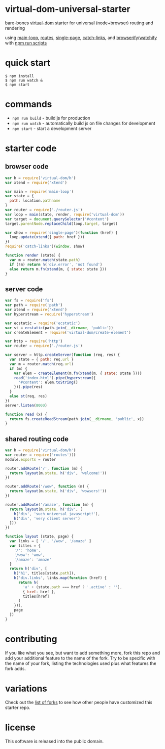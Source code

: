 # virtual-dom-universal-starter

bare-bones [virtual-dom](https://npmjs.com/package/virtual-dom) starter
for universal (node+browser) routing and rendering

using [main-loop](https://npmjs.com/package/main-loop),
[routes](https://npmjs.com/package/routes),
[single-page](https://npmjs.com/package/single-page),
[catch-links](https://npmjs.com/package/catch-links),
and [browserify](http://browserify.org)/[watchify](https://npmjs.com/package/watchify)
with [npm run scripts](http://substack.net/task_automation_with_npm_run)

# quick start

```
$ npm install
$ npm run watch &
$ npm start
```

# commands

* `npm run build` - build js for production
* `npm run watch` - automatically build js on file changes for development
* `npm start` - start a development server

# starter code

## browser code

``` js
var h = require('virtual-dom/h')
var xtend = require('xtend')

var main = require('main-loop')
var state = {
  path: location.pathname
}
var router = require('./router.js')
var loop = main(state, render, require('virtual-dom'))
var target = document.querySelector('#content')
target.parentNode.replaceChild(loop.target, target)

var show = require('single-page')(function (href) {
  loop.update(xtend({ path: href }))
})
require('catch-links')(window, show)

function render (state) {
  var m = router.match(state.path)
  if (!m) return h('div.error', 'not found')
  else return m.fn(xtend(m, { state: state }))
}
```

## server code

``` js
var fs = require('fs')
var path = require('path')
var xtend = require('xtend')
var hyperstream = require('hyperstream')

var ecstatic = require('ecstatic')
var st = ecstatic(path.join(__dirname, 'public'))
var createElement = require('virtual-dom/create-element')

var http = require('http')
var router = require('./router.js')

var server = http.createServer(function (req, res) {
  var state = { path: req.url }
  var m = router.match(req.url)
  if (m) {
    var elem = createElement(m.fn(xtend(m, { state: state })))
    read('index.html').pipe(hyperstream({
      '#content': elem.toString()
    })).pipe(res)
  }
  else st(req, res)
})
server.listen(8000)

function read (x) {
  return fs.createReadStream(path.join(__dirname, 'public', x))
}
```

## shared routing code

``` js
var h = require('virtual-dom/h')
var router = require('routes')()
module.exports = router

router.addRoute('/', function (m) {
  return layout(m.state, h('div', 'welcome!'))
})

router.addRoute('/wow', function (m) {
  return layout(m.state, h('div', 'wowsers!'))
})

router.addRoute('/amaze', function (m) {
  return layout(m.state, h('div', [
    h('div', 'such universal javascript!'),
    h('div', 'very client server')
  ]))
})

function layout (state, page) {
  var links = [ '/', '/wow', '/amaze' ]
  var titles = {
    '/': 'home',
    '/wow': 'wow',
    '/amaze': 'amaze'
  }
  return h('div', [
    h('h1', titles[state.path]),
    h('div.links', links.map(function (href) {
      return h(
        'a' + (state.path === href ? '.active' : ''),
        { href: href },
        titles[href]
      )
    })),
    page
  ])
}
```

# contributing

If you like what you see, but want to add something more, fork this repo and add
your additional feature to the name of the fork. Try to be specific with the
name of your fork, listing the technologies used plus what features the fork
adds.

# variations

Check out the [list of forks](https://github.com/substack/virtual-dom-starter/network/members)
to see how other people have customized this starter repo.

# license

This software is released into the public domain.
